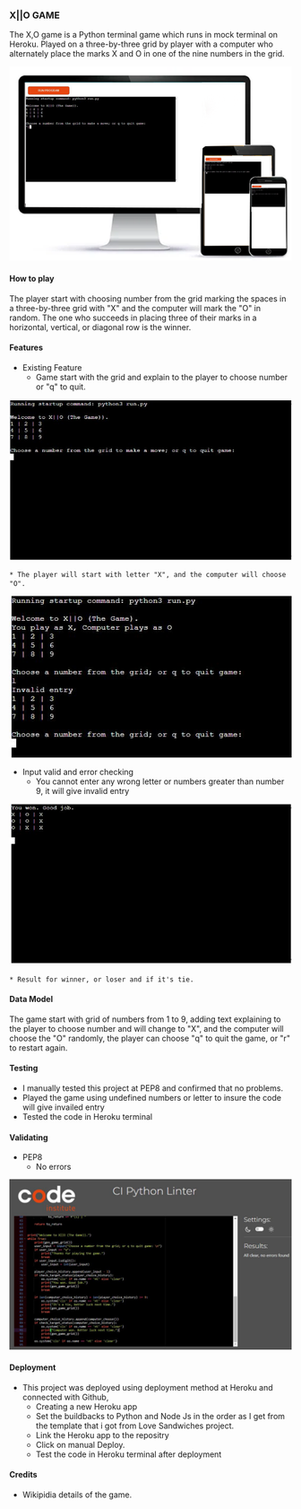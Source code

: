 ### X||O GAME

The X,O game is a Python terminal game which runs in mock terminal on Heroku. Played on a three-by-three grid by player with a computer who alternately place the marks X and O in one of the nine numbers in the grid.

![img](images/responsiv22.png)

#### How to play
The player start with choosing number from the grid marking the spaces in a three-by-three grid with "X" and the computer will mark the "O" in random. 
The one who succeeds in placing three of their marks in a horizontal, vertical, or diagonal row is the winner.

#### Features
* Existing Feature
    * Game start with the grid and explain to the player to choose number or "q" to quit.

![img](images/start.JPG)


    * The player will start with letter "X", and the computer will choose "O".

![img](images/error.JPG)

* Input valid and error checking
    * You cannot enter any wrong letter or numbers greater than number 9, it will give invalid entry

![img](images/you_won.JPG)

    * Result for winner, or loser and if it's tie.

#### Data Model
The game start with grid of numbers from 1 to 9, adding text explaining to the player to choose number and will change to "X", and the computer will choose the "O" randomly, the player can choose "q" to quit the game, or "r" to restart again.

#### Testing
* I manually tested this project at PEP8 and confirmed that no problems.
* Played the game using undefined numbers or letter to insure the code will give invailed entry
* Tested the code in Heroku terminal

#### Validating
* PEP8
    * No errors

![img](images/pep8_test.JPG)   

#### Deployment
* This project was deployed using deployment method at Heroku and connected with Github, 
    * Creating a new Heroku app
    * Set the buildbacks to Python and Node Js in the order as I get from the template that i got from Love Sandwiches project.
    * Link the Heroku app to the repositry
    * Click on manual Deploy.
    * Test the code in Heroku terminal after deployment


#### Credits
* Wikipidia details of the game.
